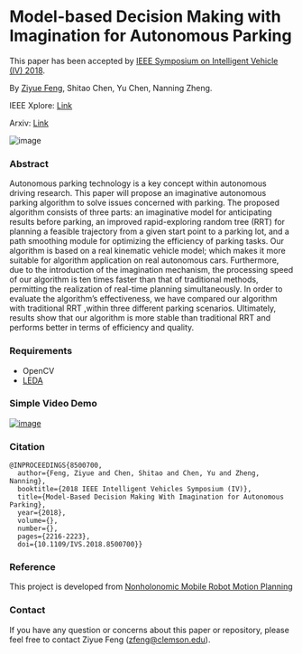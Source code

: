 # Model-based Decision Making with Imagination for Autonomous Parking


This paper has been accepted by [IEEE Symposium on Intelligent Vehicle (IV) 2018](https://ieeexplore.ieee.org/xpl/conhome/8472796/proceeding).

By [Ziyue Feng](https://ziyue.cool), Shitao Chen, Yu Chen, Nanning Zheng.

IEEE Xplore: [Link](https://ieeexplore.ieee.org/document/8500700)

Arxiv: [Link](https://arxiv.org/abs/2108.11420)


![image](https://user-images.githubusercontent.com/21237230/131201981-f348f3a2-b04e-4907-b1a4-8449a95c15d3.png)

### Abstract
Autonomous parking technology is a key concept
within autonomous driving research. This paper will propose
an imaginative autonomous parking algorithm to solve issues
concerned with parking. The proposed algorithm consists of
three parts: an imaginative model for anticipating results before
parking, an improved rapid-exploring random tree (RRT) for
planning a feasible trajectory from a given start point to a
parking lot, and a path smoothing module for optimizing the
efficiency of parking tasks. Our algorithm is based on a real
kinematic vehicle model; which makes it more suitable for
algorithm application on real autonomous cars. Furthermore,
due to the introduction of the imagination mechanism, the
processing speed of our algorithm is ten times faster than that
of traditional methods, permitting the realization of real-time
planning simultaneously. In order to evaluate the algorithm’s
effectiveness, we have compared our algorithm with traditional
RRT ,within three different parking scenarios. Ultimately,
results show that our algorithm is more stable than traditional
RRT and performs better in terms of efficiency and quality.

### Requirements
* OpenCV
* [LEDA](https://www.algorithmic-solutions.com/index.php/products/leda-for-c)

### Simple Video Demo
[![image](https://user-images.githubusercontent.com/21237230/131202639-035fb220-ffe0-45a1-bf0d-ae86ee63186e.png)](https://www.youtube.com/watch?v=Myhnc_oz-CY)


### Citation
```
@INPROCEEDINGS{8500700,
  author={Feng, Ziyue and Chen, Shitao and Chen, Yu and Zheng, Nanning},
  booktitle={2018 IEEE Intelligent Vehicles Symposium (IV)}, 
  title={Model-Based Decision Making With Imagination for Autonomous Parking}, 
  year={2018},
  volume={},
  number={},
  pages={2216-2223},
  doi={10.1109/IVS.2018.8500700}}
```

### Reference
This project is developed from [Nonholonomic Mobile Robot Motion Planning](http://msl.cs.uiuc.edu/~lavalle/cs576_1999/projects/junqu/)

### Contact
If you have any question or concerns about this paper or repository, please feel free to contact Ziyue Feng (zfeng@clemson.edu).
